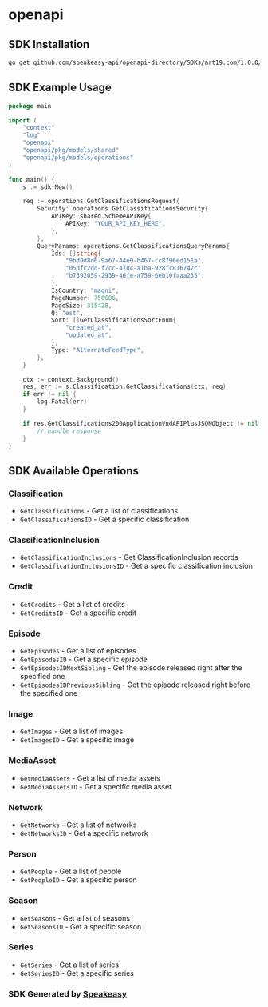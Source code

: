 # openapi

<!-- Start SDK Installation -->
## SDK Installation

```bash
go get github.com/speakeasy-api/openapi-directory/SDKs/art19.com/1.0.0/go
```
<!-- End SDK Installation -->

## SDK Example Usage
<!-- Start SDK Example Usage -->
```go
package main

import (
    "context"
    "log"
    "openapi"
    "openapi/pkg/models/shared"
    "openapi/pkg/models/operations"
)

func main() {
    s := sdk.New()

    req := operations.GetClassificationsRequest{
        Security: operations.GetClassificationsSecurity{
            APIKey: shared.SchemeAPIKey{
                APIKey: "YOUR_API_KEY_HERE",
            },
        },
        QueryParams: operations.GetClassificationsQueryParams{
            Ids: []string{
                "9bd9d8d6-9a67-44e0-b467-cc8796ed151a",
                "05dfc2dd-f7cc-478c-a1ba-928fc816742c",
                "b7392059-2939-46fe-a759-6eb10faaa235",
            },
            IsCountry: "magni",
            PageNumber: 750686,
            PageSize: 315428,
            Q: "est",
            Sort: []GetClassificationsSortEnum{
                "created_at",
                "updated_at",
            },
            Type: "AlternateFeedType",
        },
    }

    ctx := context.Background()
    res, err := s.Classification.GetClassifications(ctx, req)
    if err != nil {
        log.Fatal(err)
    }

    if res.GetClassifications200ApplicationVndAPIPlusJSONObject != nil {
        // handle response
    }
}
```
<!-- End SDK Example Usage -->

<!-- Start SDK Available Operations -->
## SDK Available Operations


### Classification

* `GetClassifications` - Get a list of classifications
* `GetClassificationsID` - Get a specific classification

### ClassificationInclusion

* `GetClassificationInclusions` - Get ClassificationInclusion records
* `GetClassificationInclusionsID` - Get a specific classification inclusion

### Credit

* `GetCredits` - Get a list of credits
* `GetCreditsID` - Get a specific credit

### Episode

* `GetEpisodes` - Get a list of episodes
* `GetEpisodesID` - Get a specific episode
* `GetEpisodesIDNextSibling` - Get the episode released right after the specified one
* `GetEpisodesIDPreviousSibling` - Get the episode released right before the specified one

### Image

* `GetImages` - Get a list of images
* `GetImagesID` - Get a specific image

### MediaAsset

* `GetMediaAssets` - Get a list of media assets
* `GetMediaAssetsID` - Get a specific media asset

### Network

* `GetNetworks` - Get a list of networks
* `GetNetworksID` - Get a specific network

### Person

* `GetPeople` - Get a list of people
* `GetPeopleID` - Get a specific person

### Season

* `GetSeasons` - Get a list of seasons
* `GetSeasonsID` - Get a specific season

### Series

* `GetSeries` - Get a list of series
* `GetSeriesID` - Get a specific series
<!-- End SDK Available Operations -->

### SDK Generated by [Speakeasy](https://docs.speakeasyapi.dev/docs/using-speakeasy/client-sdks)

